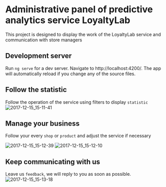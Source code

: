 # Administrative panel of predictive analytics service LoyaltyLab

This project is designed to display the work of the LoyaltyLab service and communication with store managers

## Development server
Run `ng serve` for a dev server. Navigate to http://localhost:4200/. The app will automatically reload if you change any of the source files.

## Follow the statistic
Follow the operation of the service using filters to display `statistic`
![2017-12-15_15-11-41](https://user-images.githubusercontent.com/24477663/34041757-95572618-e1aa-11e7-9d29-4d0ddc4226a1.png)

## Manage your business

Follow your every `shop` or `product` and adjust the service if necessary

 ![2017-12-15_15-12-39](https://user-images.githubusercontent.com/24477663/34041759-95f5b6b6-e1aa-11e7-8446-32d1ed500e2a.png)
 ![2017-12-15_15-12-10](https://user-images.githubusercontent.com/24477663/34041758-95d58788-e1aa-11e7-8566-f049c0d8d596.png)

## Keep communicating with us
Leave us `feedback`, we will reply to you as soon as possible.
![2017-12-15_15-13-18](https://user-images.githubusercontent.com/24477663/34041760-961089f0-e1aa-11e7-9d61-8741fda95270.png)

